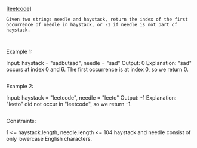 [[leetcode]](https://leetcode.com/problems/find-the-index-of-the-first-occurrence-in-a-string/description/)

```
Given two strings needle and haystack, return the index of the first occurrence of needle in haystack, or -1 if needle is not part of haystack.

 
```
Example 1:

Input: haystack = "sadbutsad", needle = "sad"
Output: 0
Explanation: "sad" occurs at index 0 and 6.
The first occurrence is at index 0, so we return 0.
```
```
Example 2:

Input: haystack = "leetcode", needle = "leeto"
Output: -1
Explanation: "leeto" did not occur in "leetcode", so we return -1.
```
```
Constraints:

1 <= haystack.length, needle.length <= 104
haystack and needle consist of only lowercase English characters.
```